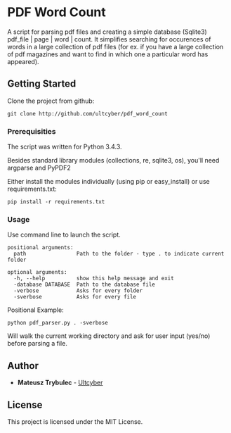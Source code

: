 # PDF Word Count

A script for parsing pdf files and creating a simple database (Sqlite3) pdf_file | page | word | count. It simplifies searching for occurences of words in a large collection of pdf files (for ex. if you have a large collection of pdf magazines and want to find in which one a particular word has appeared).

## Getting Started

Clone the project from github:

```
git clone http://github.com/ultcyber/pdf_word_count
```

### Prerequisities

The script was written for Python 3.4.3.

Besides standard library modules (collections, re, sqlite3, os), you'll need argparse and PyPDF2

Either install the modules individually (using pip or easy_install) or use requirements.txt:
```
pip install -r requirements.txt
```

### Usage

Use command line to launch the script.

```
positional arguments:
  path                Path to the folder - type . to indicate current folder

optional arguments:
  -h, --help          show this help message and exit
  -database DATABASE  Path to the database file
  -verbose            Asks for every folder
  -sverbose           Asks for every file

```

Positional
Example:

```
python pdf_parser.py . -sverbose
```

Will walk the current working directory and ask for user input (yes/no) before parsing a file.


## Author

* **Mateusz Trybulec** - [Ultcyber](https://github.com/ultcyber)

## License

This project is licensed under the MIT License.

